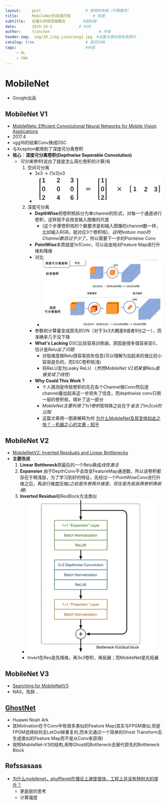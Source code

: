 ```yaml
---
layout:     post                    # 使用的布局（不需要改）
title:      MobileNet的发展历程          # 标题 
subtitle:   轻量化网络思路概览        #副标题
date:       2019-10-2            # 时间
author:     tianchen                      # 作者
header-img:  img/10_1/bg-jianxiong2.jpg  #这篇文章标题背景图片  
catalog: true                       # 是否归档
tags:                               #标签
     - DL
     - CNN
---
```

# MobileNet
* Google出品

## MobileNet V1
* [MobileNets: Efficient Convolutional Neural Networks for Mobile Vision Applications](https://www.zhihu.com/search?type=content&q=mobilenet)
* 2017.4
* vgg16的结果Conv换成DSC
* 与Xception都用到了深度可分离卷积
* **核心**：**深度可分离卷积(Depthwise Seperable Convolution)**
    * *可分离卷积*(说白了就是怎么简化卷积的计算)有
        1. 空间可分离
            * 3x3 -> {1x3}x3
            * ![](https://github.com/A-suozhang/MyPicBed/raw/master/img/20191002095930.png)
        2. 深度可分离
            * **DepthWise**把卷积核拆分为单channel的形式，对每一个通道进行卷积，这样就不会改变输入图像的尺度
                * (这个步骤卷积核的个数要求是和输入图像的channel数一样，比如输入RGB，就对应3个卷积核)，*这样feature mao的Channel数目过于少了*，所以需要下一步的Pointeise Conv
            * **PointWise**本质就是1x1Conv，可以自由地对Feature Map进行升维和降维
            * 对比 
                * ![](https://github.com/A-suozhang/MyPicBed/raw/master/img/20191002101511.png)
            * 参数和计算量变成原先的1/N（对于3x3大概是8或者9分之一），而准确率几乎没下降
            * **What's Lacking** DSC比较容易训练崩，原因是很多值容易变0，估计是*Relu出了问题*
                * 对低维度做Relu很容易损失信息(可以理解为加起来的值比较小容易是负的，而DSC卷积核浅)
                * 将ReLU变为Leaky ReLU （*然而MobileNet V2把某曾Relu直接变成了线性*）
            * **Why Could This Work？**
                * 个人猜测是传统卷积的先在各个Channel做Conv然后逐channel叠加起来这一步损失了信息，而depthwise conv只用一层的卷积核，填补了这一部分
                * *MobileNet主要利用了1x1卷积*其特殊之处在于*省去了im2col的过程*
                * 这篇文章用一图表解释为何 [为什么MobileNet及其变体如此之快？ - 机器之心的文章 - 知乎](https://zhuanlan.zhihu.com/p/64138403)

## MobileNet V2
* [MobileNetV2: Inverted Residuals and Linear Bottlenecks](https://arxiv.org/abs/1704.04861)
* **主要改进**
    1. **Linear Bottleneck**把最后的一个Relu换成*线性激活*
    2. **Expansion** 由于DepthConv不会改变FeatureMap通道数，所以该卷积都存在于稍浅层，为了学习到好的特征，先经过一个PointWiseConv进行升维之后，再进行维度压缩(*之前是先卷再升维度，现在是先拓张再卷积再收缩*)
    3. **Inverted Residue**和ResBlock方法类似
        * ![](https://github.com/A-suozhang/MyPicBed/raw/master/img/20191002202729.png)
        * Invert在Res是先降维，再3x3卷积，再拓展；而MobileNet是先拓展

## MobileNet V3
* [Searching for MobileNetV3](https://link.zhihu.com/?target=https%3A//arxiv.org/pdf/1905.02244.pdf)
* NAS，告辞...

## [GhostNet](https://arxiv.org/abs/1911.11907)

* Huawei Noah Ark
* 其Motivation在于Conv中有很多类似的Feature Map(其实与FPGM类似,但是FPGM选择如何去LetOut掉重复的,而本文通过一个简单的Ghost Transform去生成类似的Feature Map而不是从Conv来获得)
* 按照MobileNet-V3的结构,用带Ghost的Bottleneck去替代原先的Bottleneck Block



## Refssasaas
* [为什么mobilenet，shufflenet在理论上速度很快，工程上并没有特别大的提升？](https://www.zhihu.com/question/343343895/answer/816049923)
    * 更底层的思考
    * 计算强度

